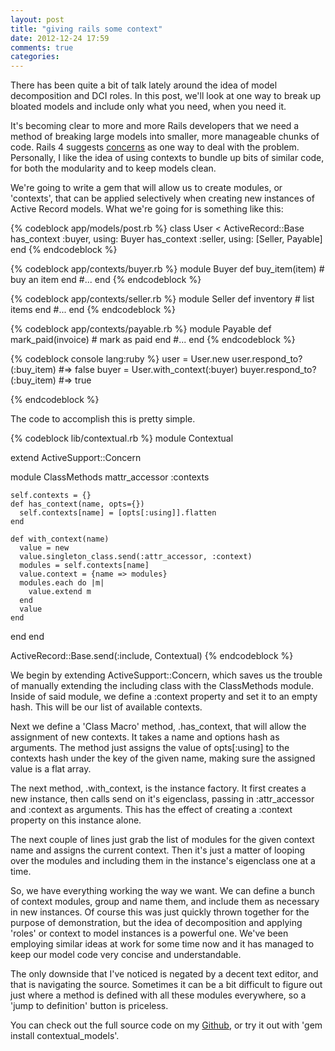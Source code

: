 ```yaml
---
layout: post
title: "giving rails some context"
date: 2012-12-24 17:59
comments: true
categories: 
---
```


There has been quite a bit of talk lately around the idea of model decomposition and DCI roles.  In this post, we'll look at one way to break up bloated models and include only what you need, when you need it.

<!--more-->

It's becoming clear to more and more Rails developers that we need a method of breaking large models into smaller, more manageable chunks of code.
Rails 4 suggests [concerns](https://gist.github.com/1014971) as one way to deal with the problem.  Personally, I like the idea of using contexts to bundle
up bits of similar code, for both the modularity and to keep models clean.

We're going to write a gem that will allow us to create modules, or 'contexts', that can be applied selectively when creating new instances of Active Record models.
What we're going for is something like this:

{% codeblock app/models/post.rb %}
class User < ActiveRecord::Base
  has_context :buyer, using: Buyer
  has_context :seller, using: [Seller, Payable]
end
{% endcodeblock %}

{% codeblock app/contexts/buyer.rb %}
module Buyer
  def buy_item(item)
    # buy an item
  end
  #...
end
{% endcodeblock %}

{% codeblock app/contexts/seller.rb %}
module Seller
  def inventory
    # list items
  end
  #...
end
{% endcodeblock %}


{% codeblock app/contexts/payable.rb %}
module Payable
  def mark_paid(invoice)
    # mark as paid
  end
  #...
end
{% endcodeblock %}

{% codeblock console lang:ruby %}
user = User.new
user.respond_to?(:buy_item)       #=> false
buyer = User.with_context(:buyer)
buyer.respond_to?(:buy_item)      #=> true

{% endcodeblock %}

The code to accomplish this is pretty simple.

{% codeblock lib/contextual.rb %}
module Contextual

  extend ActiveSupport::Concern

  module ClassMethods
    mattr_accessor :contexts

    self.contexts = {}
    def has_context(name, opts={})
      self.contexts[name] = [opts[:using]].flatten
    end

    def with_context(name)
      value = new
      value.singleton_class.send(:attr_accessor, :context)
      modules = self.contexts[name]
      value.context = {name => modules}
      modules.each do |m|
        value.extend m
      end
      value
    end
  end
end

ActiveRecord::Base.send(:include, Contextual)
{% endcodeblock %}

We begin by extending ActiveSupport::Concern, which saves us the trouble of manually extending the including class with the ClassMethods module.
Inside of said module, we define a :context property and set it to an empty hash.  This will be our list of available contexts.

Next we define a 'Class Macro' method, .has_context, that will allow the assignment of new contexts.  It takes a name and options hash as arguments.
The method just assigns the value of opts[:using] to the contexts hash under the key of the given name, making sure the assigned value is a flat array.

The next method, .with_context, is the instance factory.  It first creates a new instance, then calls send on it's eigenclass, passing in :attr_accessor and :context as arguments.
This has the effect of creating a :context property on this instance alone.

The next couple of lines just grab the list of modules for the given context name and assigns the current context.  Then it's just a matter of looping over the modules and including them in the instance's eigenclass one at a time.

So, we have everything working the way we want.  We can define a bunch of context modules, group and name them, and include them as necessary in new instances.  Of course this was just quickly thrown together for the purpose of demonstration, but the idea of decomposition and applying 'roles' or context to model instances is a powerful one.
We've been employing similar ideas at work for some time now and it has managed to keep our model code very concise and understandable.

The only downside that I've noticed is negated by a decent text editor, and that is navigating the source.  Sometimes it can be a bit difficult to figure out just where a method is defined with all these modules everywhere, so a 'jump to definition' button is priceless.

You can check out the full source code on my [Github](https://github.com/jmartin2683/contextual), or try it out with 'gem install contextual_models'.



